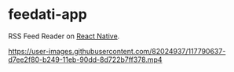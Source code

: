 # feedati-app
RSS Feed Reader on [React Native](https://reactnative.dev/).

https://user-images.githubusercontent.com/82024937/117790637-d7ee2f80-b249-11eb-90dd-8d722b7ff378.mp4
